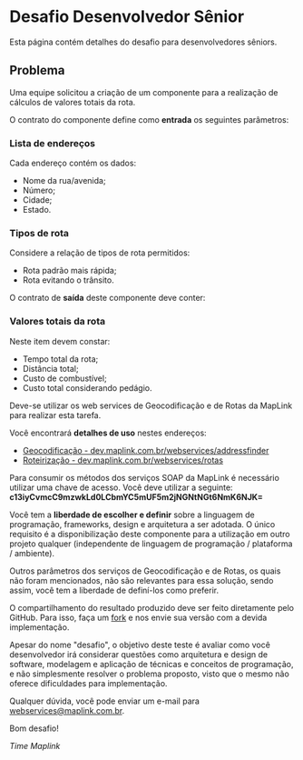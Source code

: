Desafio Desenvolvedor Sênior
======================================

Esta página contém detalhes do desafio para desenvolvedores sêniors.

## Problema

Uma equipe solicitou a criação de um componente para a realização de cálculos de valores totais da rota.

O contrato do componente define como <b>entrada</b> os seguintes parâmetros:

### Lista de endereços

Cada endereço contém os dados:

* Nome da rua/avenida;
* Número;
* Cidade;
* Estado.

### Tipos de rota

Considere a relação de tipos de rota permitidos:

* Rota padrão mais rápida;
* Rota evitando o trânsito.

O contrato de <b>saída</b> deste componente deve conter:

### Valores totais da rota

Neste item devem constar: 

* Tempo total da rota;
* Distância total;
* Custo de combustível;
* Custo total considerando pedágio.

Deve-se utilizar os web services de Geocodificação e de Rotas da MapLink para realizar esta tarefa. 

Você encontrará <b>detalhes de uso</b> nestes endereços:

* <a href="http://dev.maplink.com.br/webservices/addressfinder/" target="_blank">Geocodificação - dev.maplink.com.br/webservices/addressfinder</a>
* <a href="http://dev.maplink.com.br/webservices/rotas/" target="_blank">Roteirização - dev.maplink.com.br/webservices/rotas</a>

Para consumir os métodos dos serviços SOAP da MapLink é necessário utilizar uma chave de acesso. Você deve utilizar a seguinte: <b>c13iyCvmcC9mzwkLd0LCbmYC5mUF5m2jNGNtNGt6NmK6NJK=</b>

Você tem a <b>liberdade de escolher e definir</b> sobre a linguagem de programação, frameworks, design e arquitetura a ser adotada. O único requisito é a disponibilização deste componente para a utilização em outro projeto qualquer (independente de linguagem de programação / plataforma / ambiente).

Outros parâmetros dos serviços de Geocodificação e de Rotas, os quais não foram mencionados, não são relevantes para essa solução, sendo assim, você tem a liberdade de definí-los como preferir.

O compartilhamento do resultado produzido deve ser feito diretamente pelo GitHub. Para isso, faça um <a href="https://help.github.com/articles/fork-a-repo" target="_blank">fork</a> e nos envie sua versão com a devida implementação.

Apesar do nome "desafio", o objetivo deste teste é avaliar como você desenvolvedor irá considerar questões como arquitetura e design de software, modelagem e aplicação de técnicas e conceitos de programação, e não simplesmente resolver o problema proposto, visto que o mesmo não oferece dificuldades para implementação.

Qualquer dúvida, você pode enviar um e-mail para webservices@maplink.com.br.

Bom desafio!

*Time Maplink*

